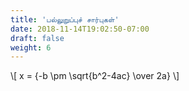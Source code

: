 ```yaml
---
title: 'பல்லுறுப்புச் சார்புகள்'
date: 2018-11-14T19:02:50-07:00
draft: false
weight: 6
---
```



\\[ x = {-b \pm \sqrt{b^2-4ac} \over 2a} \\]